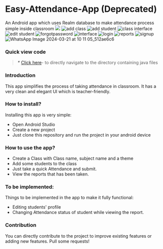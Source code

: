 # Easy-Attendance-App (Deprecated)
An Android app which uses Realm database to make attendance process simple inside classroom
<img src="https://1.bp.blogspot.com/-3DB20TFYMtY/X5a53iGR__I/AAAAAAAAKho/Yeq8fcoM3Os4RFa8ml9oNv_ITbbyGk4RgCLcBGAsYHQ/s1280/Untitled-12.jpg">
![add class](https://github.com/user-attachments/assets/154c15aa-5749-4df1-ab1f-60b08b7afd90)
![add student](https://github.com/user-attachments/assets/b82aef3a-8d29-4a77-8209-29febba11569)
![class interface](https://github.com/user-attachments/assets/bdd27db1-c548-4982-af27-ea5798ce4508)
![edit student](https://github.com/user-attachments/assets/60b467f1-8a5b-4333-aada-b311f0ecd207)
![forgotpassword](https://github.com/user-attachments/assets/b9d95a11-0aa1-45d8-abbe-a0dd3080c018)
![interface](https://github.com/user-attachments/assets/50ac6aa1-b380-4dd5-b405-6d7e94bfc7ce)
![login](https://github.com/user-attachments/assets/6a342cc8-b873-44cc-ac4b-33766334c0ad)
![reports](https://github.com/user-attachments/assets/4e354f6e-0fda-42c4-b0ba-1980632c4dcb)
![signup](https://github.com/user-attachments/assets/0042d689-8823-498c-a32d-e917b37995e1)
![WhatsApp Image 2024-03-21 at 10 11 05_512ae6c6](https://github.com/user-attachments/assets/38cce5ec-756c-4e09-9a66-026eb454786d)

### Quick view code

> **_*_** [Click here](https://github.com/jaikeerthick/Easy-Attendance-App/tree/main/app/src/main/java/com/ajstudios/easyattendance)- to directly navigate to the directory containing java files

### Introduction

This app simplifies the process of taking attendance in classroom. It has a very clean and elegant UI which is teacher-friendly. 

### How to install?
Installing this app is very simple:
* Open Android Studio
* Create a new project
* Just clone this repository and run the project in your android device

### How to use the app?
* Create a Class with Class name, subject name and a theme
* Add some students to the class
* Just take a quick Attendance and submit.
* View the reports that has been taken.

### To be implemented:
Things to be implemented in the app to make it fully functional:
* Editing students' profile
* Changing Attendance status of student while viewing the report.

### Contribution
You can directly contribute to the project to improve existing features or adding new features. Pull some requests!

